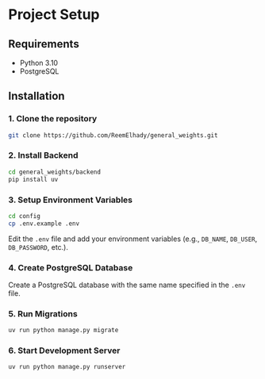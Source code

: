 # Project Setup

## Requirements

- Python 3.10
- PostgreSQL

## Installation

### 1. Clone the repository

```bash
git clone https://github.com/ReemElhady/general_weights.git

```

### 2. Install Backend

```bash
cd general_weights/backend
pip install uv
```

### 3. Setup Environment Variables

```bash
cd config
cp .env.example .env
```

Edit the `.env` file and add your environment variables (e.g., `DB_NAME`, `DB_USER`, `DB_PASSWORD`, etc.).

### 4. Create PostgreSQL Database

Create a PostgreSQL database with the same name specified in the `.env` file.

### 5. Run Migrations

```bash
uv run python manage.py migrate
```

### 6. Start Development Server

```bash
uv run python manage.py runserver
```